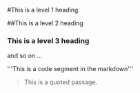 #This is  a level 1 heading

##This is a level 2 heading

### This is a level 3 heading

and so on ...

'''This is a code segment in the markdown'''

> This is a quoted passage.
